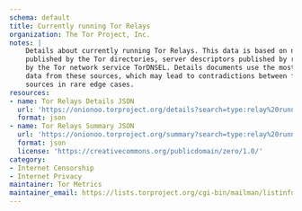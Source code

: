```yaml
---
schema: default
title: Currently running Tor Relays
organization: The Tor Project, Inc.
notes: |
    Details about currently running Tor Relays. This data is based on network statuses
    published by the Tor directories, server descriptors published by relays, and data published
    by the Tor network service TorDNSEL. Details documents use the most recently published
    data from these sources, which may lead to contradictions between fields based on different
    sources in rare edge cases.
resources:
- name: Tor Relays Details JSON
  url: 'https://onionoo.torproject.org/details?search=type:relay%20running:true'
  format: json
- name: Tor Relays Summary JSON
  url: 'https://onionoo.torproject.org/summary?search=type:relay%20running:true'
  format: json
  license: 'https://creativecommons.org/publicdomain/zero/1.0/'
category:
- Internet Censorship
- Internet Privacy
maintainer: Tor Metrics
maintainer_email: https://lists.torproject.org/cgi-bin/mailman/listinfo/network-health
---
```

